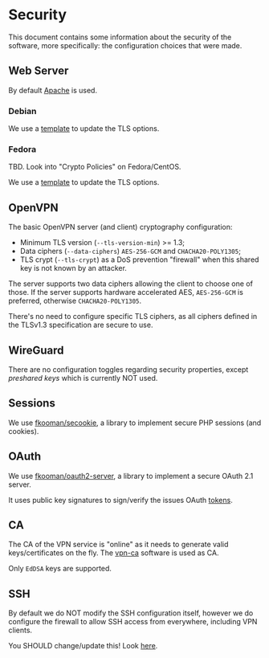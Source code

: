 # Security

This document contains some information about the security of the software, 
more specifically: the configuration choices that were made.

## Web Server

By default [Apache](https://httpd.apache.org/) is used. 

### Debian

We use a 
[template](https://github.com/eduvpn/documentation/blob/v3/resources/ssl.debian.conf) 
to update the TLS options.

### Fedora

TBD. Look into "Crypto Policies" on Fedora/CentOS.

We use a 
[template](https://github.com/eduvpn/documentation/blob/v3/resources/ssl.fedora.conf) 
to update the TLS options.

## OpenVPN

The basic OpenVPN server (and client) cryptography configuration:

* Minimum TLS version (`--tls-version-min`) >= 1.3;
* Data ciphers (`--data-ciphers`) `AES-256-GCM` and `CHACHA20-POLY1305`;
* TLS crypt (`--tls-crypt`) as a DoS prevention "firewall" when this shared key
  is not known by an attacker.

The server supports two data ciphers allowing the client to choose one of 
those. If the server supports hardware accelerated AES, `AES-256-GCM` is 
preferred, otherwise `CHACHA20-POLY1305`.
                        
There's no need to configure specific TLS ciphers, as all ciphers defined in
the TLSv1.3 specification are secure to use.

## WireGuard

There are no configuration toggles regarding security properties, except 
_preshared keys_ which is currently NOT used.

## Sessions

We use [fkooman/secookie](https://git.sr.ht/~fkooman/php-secookie), a 
library to implement secure PHP sessions (and cookies).

## OAuth

We use [fkooman/oauth2-server](https://git.sr.ht/~fkooman/php-oauth2-server), 
a library to implement a secure OAuth 2.1 server.

It uses public key signatures to sign/verify the issues OAuth 
[tokens](https://git.sr.ht/~fkooman/php-oauth2-server/tree/v7/item/TOKEN_FORMAT.md).

## CA

The CA of the VPN service is "online" as it needs to generate valid 
keys/certificates on the fly. The [vpn-ca](https://git.sr.ht/~fkooman/vpn-ca) 
software is used as CA.

Only `EdDSA` keys are supported.

## SSH

By default we do NOT modify the SSH configuration itself, however we do 
configure the firewall to allow SSH access from everywhere, including VPN 
clients.

You SHOULD change/update this! Look [here](FIREWALL.md#restricting-ssh-access).
